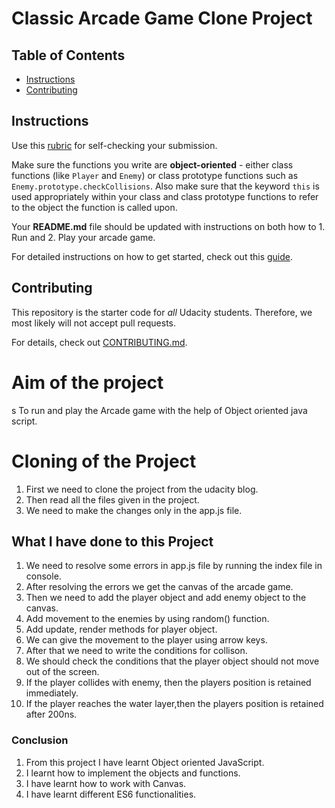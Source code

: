 # Classic Arcade Game Clone Project

## Table of Contents

-   [Instructions](#instructions)
-   [Contributing](#contributing)

## Instructions

Use this [rubric](https://review.udacity.com/#!/rubrics/15/view) for self-checking your submission.

Make sure the functions you write are **object-oriented** - either class functions (like `Player` and `Enemy`) or class prototype functions such as `Enemy.prototype.checkCollisions`. Also make sure that the keyword `this` is used appropriately within your class and class prototype functions to refer to the object the function is called upon.

Your **README.md** file should be updated with instructions on both how to 1. Run and 2. Play your arcade game.

For detailed instructions on how to get started, check out this [guide](https://docs.google.com/document/d/1v01aScPjSWCCWQLIpFqvg3-vXLH2e8_SZQKC8jNO0Dc/pub?embedded=true).

## Contributing

This repository is the starter code for _all_ Udacity students. Therefore,  we most likely will not accept pull requests.

For details, check out [CONTRIBUTING.md](CONTRIBUTING.md).


# Aim of the project
s
To run and play the Arcade game with the help of Object oriented java script.

# Cloning of the Project

1.  First we need to clone the project from the udacity blog.
2.  Then read all the files given in the project.
3.  We need to make the changes only in the app.js file.

## What I have done to this Project
1.  We need to resolve some errors in app.js file by running the index file in console.
2.  After resolving the errors we get the canvas of the arcade game.
3.  Then we need to add the player object and add enemy object to the canvas.
4.  Add movement to the enemies by using random() function.
5.  Add update, render methods for player object.
6.  We can give the movement to the player using arrow keys.
7.  After that we need to write the conditions for collison.
8.  We should check the conditions that the player object should not move out of the screen.
9. If the player collides with enemy, then the players position is retained immediately.
10. If the player reaches the water layer,then the players position is retained after 200ns.

### Conclusion

1.  From this project I have learnt Object oriented JavaScript.
2.  I learnt how to implement the objects and functions.
3.  I have learnt how to work with Canvas.
4.  I have learnt different ES6 functionalities.
